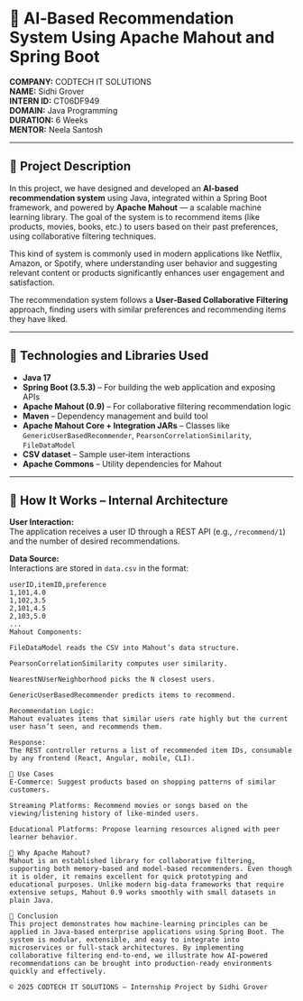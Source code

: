# 🧠 AI‑Based Recommendation System Using Apache Mahout and Spring Boot

**COMPANY:** CODTECH IT SOLUTIONS  
**NAME:** Sidhi Grover  
**INTERN ID:** CT06DF949  
**DOMAIN:** Java Programming  
**DURATION:** 6 Weeks  
**MENTOR:** Neela Santosh

---

## 🔷 Project Description

In this project, we have designed and developed an **AI‑based recommendation system** using Java, integrated within a Spring Boot framework, and powered by **Apache Mahout** — a scalable machine learning library. The goal of the system is to recommend items (like products, movies, books, etc.) to users based on their past preferences, using collaborative filtering techniques.

This kind of system is commonly used in modern applications like Netflix, Amazon, or Spotify, where understanding user behavior and suggesting relevant content or products significantly enhances user engagement and satisfaction.

The recommendation system follows a **User‑Based Collaborative Filtering** approach, finding users with similar preferences and recommending items they have liked.

---

## 🔷 Technologies and Libraries Used

- **Java 17**
- **Spring Boot (3.5.3)** – For building the web application and exposing APIs
- **Apache Mahout (0.9)** – For collaborative filtering recommendation logic
- **Maven** – Dependency management and build tool
- **Apache Mahout Core + Integration JARs** – Classes like `GenericUserBasedRecommender`, `PearsonCorrelationSimilarity`, `FileDataModel`
- **CSV dataset** – Sample user‑item interactions
- **Apache Commons** – Utility dependencies for Mahout

---

## 🔷 How It Works – Internal Architecture

**User Interaction:**  
The application receives a user ID through a REST API (e.g., `/recommend/1`) and the number of desired recommendations.

**Data Source:**  
Interactions are stored in `data.csv` in the format:

```csv
userID,itemID,preference
1,101,4.0
1,102,3.5
2,101,4.5
2,103,5.0
...
Mahout Components:

FileDataModel reads the CSV into Mahout’s data structure.

PearsonCorrelationSimilarity computes user similarity.

NearestNUserNeighborhood picks the N closest users.

GenericUserBasedRecommender predicts items to recommend.

Recommendation Logic:
Mahout evaluates items that similar users rate highly but the current user hasn’t seen, and recommends them.

Response:
The REST controller returns a list of recommended item IDs, consumable by any frontend (React, Angular, mobile, CLI).

🔷 Use Cases
E‑Commerce: Suggest products based on shopping patterns of similar customers.

Streaming Platforms: Recommend movies or songs based on the viewing/listening history of like‑minded users.

Educational Platforms: Propose learning resources aligned with peer learner behavior.

🔷 Why Apache Mahout?
Mahout is an established library for collaborative filtering, supporting both memory‑based and model‑based recommenders. Even though it is older, it remains excellent for quick prototyping and educational purposes. Unlike modern big‑data frameworks that require extensive setups, Mahout 0.9 works smoothly with small datasets in plain Java.

🔷 Conclusion
This project demonstrates how machine‑learning principles can be applied in Java‑based enterprise applications using Spring Boot. The system is modular, extensible, and easy to integrate into microservices or full‑stack architectures. By implementing collaborative filtering end‑to‑end, we illustrate how AI‑powered recommendations can be brought into production‑ready environments quickly and effectively.

© 2025 CODTECH IT SOLUTIONS — Internship Project by Sidhi Grover


